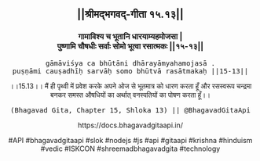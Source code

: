 <center><h2>||श्रीमद्‍भगवद्‍-गीता १५.१३||</h2>
<h3>गामाविश्य च भूतानि धारयाम्यहमोजसा |<br/>पुष्णामि चौषधीः सर्वाः सोमो भूत्वा रसात्मकः ||१५-१३||</h3>
<pre>gāmāviśya ca bhūtāni dhārayāmyahamojasā .<br/>puṣṇāmi cauṣadhīḥ sarvāḥ somo bhūtvā rasātmakaḥ ||15-13||</pre>
<p>।।15.13।। मैं ही पृथ्वी में प्रवेश करके अपने ओज से भूतमात्र को धारण करता हूँ और रसस्वरूप चन्द्रमा बनकर समस्त औषधियों का अर्थात् वनस्पतियों का पोषण करता हूँ।।</p>
<pre>(Bhagavad Gita, Chapter 15, Shloka 13) || @BhagavadGitaApi</pre><p>https://docs.bhagavadgitaapi.in/</p><p>#API #bhagavadgitaapi #slok #nodejs #js #api #gitaapi #krishna #hinduism #vedic #ISKCON #shreemadbhagavadgita #technology</p></center>